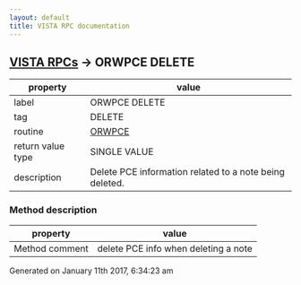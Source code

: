 ```yaml
---
layout: default
title: VISTA RPC documentation
---
```




## [VISTA RPCs](TableOfContent.md) &#8594; ORWPCE DELETE 

 property | value 
--- | --- 
 label | ORWPCE DELETE
 tag | DELETE
 routine | [ORWPCE](http://code.osehra.org/dox/Routine_ORWPCE_source.html)
 return value type | SINGLE VALUE
 description | Delete PCE information related to a note being deleted.


### Method description

 property | value 
--- | --- 
 Method comment | delete PCE info when deleting a note




Generated on January 11th 2017, 6:34:23 am